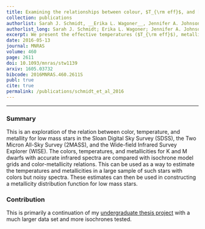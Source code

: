 ```yaml
---
title: Examining the relationships between colour, $T_{\rm eff}$, and [M/H] for APOGGE K and M dwarfs
collection: publications
authorlist: Sarah J. Schmidt, __Erika L. Wagoner__, Jennifer A. Johnson, _et al_
authorlist_long: Sarah J. Schmidt; Erika L. Wagoner; Jennifer A. Johnson; James R. A. Davenport; Keivan G. Stassun; Diogo Souto; Jian Ge
excerpt: We present the effective temperatures ($T_{\rm eff}$), metallicities, and colours in SDSS, 2MASS, and WISE filters, of a sample of 3834 late-K and early-M dwarfs selected from the Sloan Digital Sky Survey APOGEE spectroscopic survey ASPCAP catalog. We confirm that ASPCAP $T_{\rm eff}$ values between 3550 K$<T_{\rm eff}<$4200 K are accurate to $\sim$100 K compared to interferometric $T_{\rm eff}$ values. In that same $T_{\rm eff}$ range, ASPCAP metallicities are accurate to 0.18 dex between $-1.0<$[M/H]$<0.2$. For these cool dwarfs, nearly every colour is sensitive to both $T_{\rm eff}$ and metallicity. Notably, we find that $g-r$ is not a good indicator of metallicity for near-solar metallicity early-M dwarfs. We confirm that $J-K_S$ colour is strongly dependent on metallicity, and find that $W1-W2$ colour is a promising metallicity indicator. Comparison of the late-K and early-M dwarf colours, metallicities, and $T_{\rm eff}$ to those from three different model grids shows reasonable agreement in $r-z$ and $J-K_S$ colours, but poor agreement in $u-g$, $g-r$, and $W1-W2$. Comparison of the metallicities of the KM dwarf sample to those from previous colour-metallicity relations reveals a lack of consensus in photometric metallicity indicators for late-K and early-M dwarfs. We also present empirical relations for $T_{\rm eff}$ as a function of $r-z$ colour combined with either [M/H] or $W1-W2$ colour, and for [M/H] as a function of $r-z$ and $W1-W2$ colour. These relations yield $T_{\rm eff}$ to $\sim$100 K and [M/H] to $\sim$0.18 dex precision with colours alone, for $T_{\rm eff}$ in the range of 3550--4200 K and [M/H] in the range of $-$0.5--0.2.
date: 2016-05-13
journal: MNRAS
volume: 460
page: 2611
doi: 10.1093/mnras/stw1139
arxiv: 1605.03732
bibcode: 2016MNRAS.460.2611S
publ: true
cite: true
permalink: /publications/schmidt_et_al_2016
---
```


*****

### Summary
This is an exploration of the relation between color, temperature, and metallity for low mass stars in the Sloan Digital Sky Survey (SDSS), the Two Micron All-Sky Survey (2MASS), and the Wide-field Infrared Survey Explorer (WISE). The colors, temperatures, and metallicities for K and M dwarfs with accurate infrared spectra are compared with isochrone model grids and color-metallicity relations. This can be used as a way to estimate the temperatures and metallicities in a large sample of such stars with colors but noisy spectra. These estimates can then be used in constructing a metallicity distribution function for low mass stars.

### Contribution
This is primarily a continuation of my [undergraduate thesis project](wagoner_2014) with a much larger data set and more isochrones tested.
